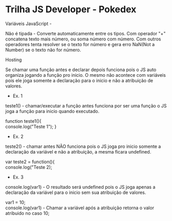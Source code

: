 # Trilha JS Developer - Pokedex


Variáveis JavaScript - 

Não é tipada - Converte automaticamente entre os tipos.
Com operador "+" concatena texto mais número, ou soma número com número. 
Com outros operadores tenta resolver se o texto for número e gera erro NaN(Not a Number) se o texto não for número.

Hosting 

Se chamar uma função antes e declarar depois funciona pois o JS auto organiza jogando a função pro inicio.
O mesmo não acontece com variáveis pois ele joga somente a declaração para o inicio e não a atribuição de valores.
* Ex. 1

teste1() - chamar/executar a função antes funciona por ser uma função o JS joga a função para inicio quando executado.

function teste1(){  
	console.log("Teste 1");
}

* Ex. 2

teste2() - chamar antes NÃO funciona pois o JS joga pro inicio somente a declaração da variável e não a atribuição, a mesma ficara undefined.

var teste2 = function(){  
	console.log("Teste 2);

* Ex. 3

console.log(var1) - O resultado será undefined pois o JS joga apenas a declaração da variável para o inicio sem sua atribuição de valores. 

var1 = 10;  
console.log(var1) - Chamar a variável após a atribuição retorna o valor atribuido no caso 10; 
